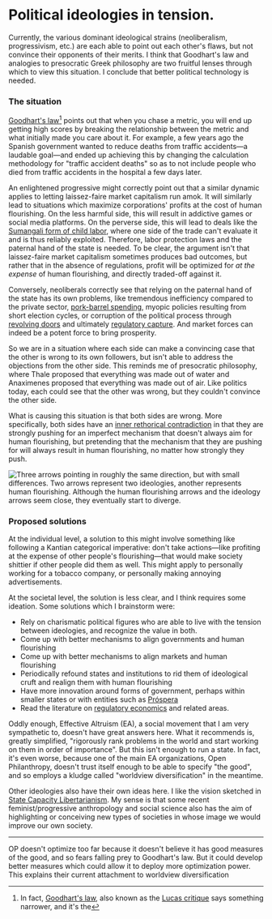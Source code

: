 # Political ideologies in tension. 

Currently, the various dominant ideological strains (neoliberalism, progressivism, etc.) are each able to point out each other's flaws, but not convince their opponents of their merits. I think that Goodhart's law and analogies to presocratic Greek philosophy are two fruitful lenses through which to view this situation. I conclude that better political technology is needed.

### The situation

[Goodhart's law](https://arxiv.org/abs/1803.04585)[^1] points out that when you chase a metric, you will end up getting high scores by breaking the relationship between the metric and what initially made you care about it. For example, a few years ago the Spanish government wanted to reduce deaths from traffic accidents—a laudable goal—and ended up achieving this by changing the calculation methodology for "traffic accident deaths" so as to not include people who died from traffic accidents in the hospital a few days later.

An enlightened progressive might correctly point out that a similar dynamic applies to letting laissez-faire market capitalism run amok. It will similarly lead to situations which maximize corporations' profits at the cost of human flourishing. On the less harmful side, this will result in addictive games or social media platforms. On the perverse side, this will lead to deals like the [Sumangali form of child labor](https://en.wikipedia.org/wiki/Sumangali_%28child_labour%29), where one side of the trade can't evaluate it and is thus reliably exploited. Therefore, labor protection laws and the paternal hand of the state is needed. To be clear, the argument isn't that laissez-faire market capitalism sometimes produces bad outcomes, but rather that in the absence of regulations, profit will be optimized for *at the expense* of human flourishing, and directly traded-off against it. 

Conversely, neoliberals correctly see that relying on the paternal hand of the state has its own problems, like tremendous inefficiency compared to the private sector, [pork-barrel spending](https://en.wikipedia.org/wiki/Pork_barrel), myopic policies resulting from short election cycles, or corruption of the political process through [revolving doors](https://en.wikipedia.org/wiki/Revolving_door_%28politics%29) and ultimately [regulatory capture](https://en.wikipedia.org/wiki/Regulatory_capture). And market forces can indeed be a potent force to bring prosperity. 

So we are in a situation where each side can make a convincing case that the other is wrong to its own followers, but isn't able to address the objections from the other side. This reminds me of presocratic philosophy, where Thale proposed that everything was made out of water and Anaximenes proposed that everything was made out of air. Like politics today, each could see that the other was wrong, but they couldn't convince the other side. 

What is causing this situation is that both sides are wrong. More specifically, both sides have an [inner rethorical contradiction](https://en.wikipedia.org/wiki/Aporia#Definitions) in that they are strongly pushing for an imperfect mechanism that doesn't always aim for human flourishing, but pretending that the mechanism that they are pushing for will always result in human flourishing, no matter how strongly they push.

![Three arrows pointing in roughly the same direction, but with small differences. Two arrows represent two ideologies, another represents human flourishing. Although the human flourishing arrows and the ideology arrows seem close, they eventually start to diverge.](.images/diagram-1.png)

### Proposed solutions

At the individual level, a solution to this might involve something like following a Kantian categorical imperative: don't take actions—like profiting at the expense of other people's flourishing—that would make society shittier if other people did them as well. This might apply to personally working for a tobacco company, or personally making annoying advertisements. 

At the societal level, the solution is less clear, and I think requires some ideation. Some solutions which I brainstorm were:
  - Rely on charismatic political figures who are able to live with the tension between ideologies, and recognize the value in both. 
  - Come up with better mechanisms to align governments and human flourishing
  - Come up with better mechanisms to align markets and human flourishing
  - Periodically refound states and institutions to rid them of ideological cruft and realign them with human flourishing
  - Have more innovation around forms of government, perhaps within smaller states or with entities such as [Próspera](https://prospera.hn)
  - Read the literature on [regulatory economics](https://en.wikipedia.org/wiki/Regulatory_economics) and related areas.

Oddly enough, Effective Altruism (EA), a social movement that I am very sympathetic to, doesn't have great answers here. What it recommends is, greatly simplified, "rigorously rank problems in the world and start working on them in order of importance". But this isn't enough to run a state. In fact, it's even worse, because one of the main EA organizations, Open Philanthropy, doesn't trust itself enough to be able to specify "the good", and so employs a kludge called "worldview diversification" in the meantime. 

Other ideologies also have their own ideas here. I like the vision sketched in [State Capacity Libertarianism](https://marginalrevolution.com/marginalrevolution/2020/01/what-libertarianism-has-become-and-will-become-state-capacity-libertarianism.html). My sense is that some recent feminist/progressive anthropology and social science also has the aim of highlighting or conceiving new types of societies in whose image we would improve our own society. 

[^1]: In fact, [Goodhart's law](https://en.wikipedia.org/wiki/Goodhart%27s_law), also known as the [Lucas critique](https://en.wikipedia.org/wiki/Lucas_critique) says something narrower, and it's the 

---

OP doesn't optimize too far because it doesn't believe it has good measures of the good, and so fears falling prey to Goodhart's law. But it could develop better measures which could allow it to deploy more optimization power.
This explains their current attachment to worldview diversification
